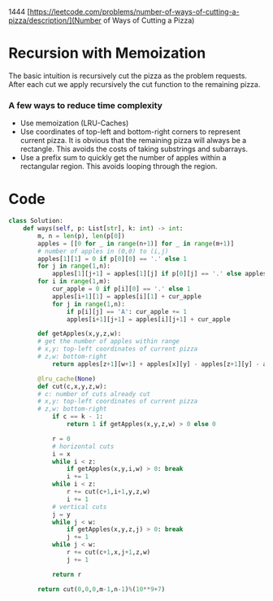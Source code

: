 1444 [https://leetcode.com/problems/number-of-ways-of-cutting-a-pizza/description/](Number of Ways of Cutting a Pizza)

# Recursion with Memoization
The basic intuition is recursively cut the pizza as the problem requests. After each cut we apply recursively the cut function to the remaining pizza. 

### A few ways to reduce time complexity
- Use memoization (LRU-Caches)
- Use coordinates of top-left and bottom-right corners to represent current pizza. It is obvious that the remaining pizza will always be a rectangle. This avoids the costs of taking substrings and subarrays.
- Use a prefix sum to quickly get the number of apples within a rectangular region. This avoids looping through the region.


# Code
```python
class Solution:
    def ways(self, p: List[str], k: int) -> int:
        m, n = len(p), len(p[0])
        apples = [[0 for _ in range(n+1)] for _ in range(m+1)] 
        # number of apples in (0,0) to (i,j)
        apples[1][1] = 0 if p[0][0] == '.' else 1
        for j in range(1,n):
            apples[1][j+1] = apples[1][j] if p[0][j] == '.' else apples[1][j] + 1
        for i in range(1,m):
            cur_apple = 0 if p[i][0] == '.' else 1
            apples[i+1][1] = apples[i][1] + cur_apple
            for j in range(1,n):
                if p[i][j] == 'A': cur_apple += 1
                apples[i+1][j+1] = apples[i][j+1] + cur_apple

        def getApples(x,y,z,w):
        # get the number of apples within range
        # x,y: top-left coordinates of current pizza
        # z,w: bottom-right
            return apples[z+1][w+1] + apples[x][y] - apples[z+1][y] - apples[x][w+1]

        @lru_cache(None)
        def cut(c,x,y,z,w):
        # c: number of cuts already cut
        # x,y: top-left coordinates of current pizza
        # z,w: bottom-right
            if c == k - 1:
                return 1 if getApples(x,y,z,w) > 0 else 0

            r = 0
            # horizontal cuts
            i = x
            while i < z:
                if getApples(x,y,i,w) > 0: break
                i += 1
            while i < z:
                r += cut(c+1,i+1,y,z,w)
                i += 1
            # vertical cuts
            j = y
            while j < w:
                if getApples(x,y,z,j) > 0: break
                j += 1
            while j < w:
                r += cut(c+1,x,j+1,z,w)
                j += 1

            return r

        return cut(0,0,0,m-1,n-1)%(10**9+7)
```
